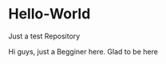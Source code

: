 # Hello-World
Just a test Repository 


Hi guys, just a Begginer here.
Glad to be here















